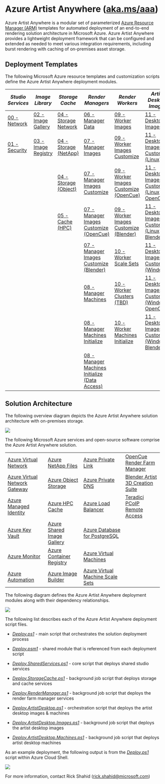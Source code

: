 # Azure Artist Anywhere ([aka.ms/aaa](http://aka.ms/aaa))

Azure Artist Anywhere is a modular set of parameterized [Azure Resource Manager (ARM)](https://docs.microsoft.com/azure/azure-resource-manager/management/overview) templates for automated deployment of an end-to-end rendering solution architecture in Microsoft Azure. Azure Artist Anywhere provides a lightweight deployment framework that can be configured and extended as needed to meet various integration requirements, including burst rendering with caching of on-premises asset storage.

## Deployment Templates

The following Microsoft Azure resource templates and customization scripts define the Azure Artist Anywhere deployment modules.

| *Studio Services* | *Image Library* | *Storage Cache* | *Render Managers* | *Render Workers* | *Artist Desktop Images* | *Artist Desktop Machines*
| - | - | - | - | - | - | - |
| [00 - Network](StudioServices/00-Network.json) | [02 - Image Gallery](ImageLibrary/02-Image.Gallery.json) | [04 - Storage Network](StorageCache/04-Storage.Network.json) | [06 - Manager Data](RenderManager/06-Manager.Data.json) | [09 - Worker Images](RenderWorker/09-Worker.Images.json) | [11 - Desktop Images](ArtistDesktop/11-Desktop.Images.json) | [12 - Desktop Machines](ArtistDesktop/12-Desktop.Machines.json)
| [01 - Security](StudioServices/01-Security.json) | [03 - Image Registry](ImageLibrary/03-Image.Registry.json) | [04 - Storage (NetApp)](StorageCache/04-Storage.NetApp.json) | [07 - Manager Images](RenderManager/07-Manager.Images.json) | [09 - Worker Images Customize](RenderWorker/09-Worker.Images.Customize.sh) | [11 - Desktop Images Customize (Linux) ](ArtistDesktop/11-Desktop.Images.Customize.sh) | [12 - Desktop Machines Initialize (Linux)](ArtistDesktop/12-Desktop.Machines.sh)
| | | [04 - Storage (Object)](StorageCache/04-Storage.Object.json) | [07 - Manager Images Customize](RenderManager/07-Manager.Images.Customize.sh) | [09 - Worker Images Customize (OpenCue)](RenderWorker/09-Worker.Images.Customize.OpenCue.sh) | [11 - Desktop Images Customize (Linux OpenCue)](ArtistDesktop/11-Desktop.Images.Customize.OpenCue.sh) | [12 - Desktop Machines Initialize (Windows)](ArtistDesktop/12-Desktop.Machines.ps1)
| | | [05 - Cache (HPC)](StorageCache/05-Cache.json) | [07 - Manager Images Customize (OpenCue)](RenderManager/07-Manager.Images.Customize.OpenCue.sh) | [09 - Worker Images Customize (Blender)](RenderWorker/09-Worker.Images.Customize.Blender.sh) | [11 - Desktop Images Customize (Linux Blender) ](ArtistDesktop/11-Desktop.Images.Customize.Blender.sh) |
| | | | [07 - Manager Images Customize (Blender)](RenderManager/07-Manager.Images.Customize.Blender.sh) | [10 - Worker Scale Sets](RenderWorker/10-Worker.ScaleSets.json) | [11 - Desktop Images Customize (Windows) ](ArtistDesktop/11-Desktop.Images.Customize.ps1) |
| | | | [08 - Manager Machines](RenderManager/08-Manager.Machines.json) | [10 - Worker Clusters (TBD)](RenderWorker/10-Worker.Clusters.json) | [11 - Desktop Images Customize (Windows OpenCue) ](ArtistDesktop/11-Desktop.Images.Customize.OpenCue.ps1) |
| | | | [08 - Manager Machines Initialize](RenderManager/08-Manager.Machines.sh) | [10 - Worker Machines Initialize](RenderWorker/10-Worker.Machines.sh) | [11 - Desktop Images Customize (Windows Blender) ](ArtistDesktop/11-Desktop.Images.Customize.Blender.ps1) |
| | | | [08 - Manager Machines Initialize (Data Access)](RenderManager/08-Manager.Machines.DataAccess.sh) | | |

## Solution Architecture

The following overview diagram depicts the Azure Artist Anywhere solution architecture with on-premises storage.

![](https://mediasolutions.blob.core.windows.net/bin/AzureArtistAnywhere.SolutionArchitecture.2020-09-01.png)

The following Microsoft Azure services and open-source software comprise the Azure Artist Anywhere solution.

<table>
    <tr>
        <td>
            <a href="https://docs.microsoft.com/azure/virtual-network/virtual-networks-overview" target="_blank">Azure Virtual Network</a>
        </td>
        <td>
            <a href="https://docs.microsoft.com/azure/azure-netapp-files/azure-netapp-files-introduction" target="_blank">Azure NetApp Files</a>
        </td>
        <td>
            <a href="https://docs.microsoft.com/azure/private-link/private-link-overview" target="_blank">Azure Private Link</a>
        </td>
        <td>
            <a href="https://www.opencue.io/" target="_blank">OpenCue Render Farm Manager</a>
        </td>
    </tr>
    <tr>
        <td>
            <a href="https://docs.microsoft.com/azure/vpn-gateway/vpn-gateway-about-vpngateways" target="_blank">Azure Virtual Network Gateway</a>
        </td>
        <td>
            <a href="https://docs.microsoft.com/azure/storage/blobs/storage-blobs-overview" target="_blank">Azure Object Storage</a>
        </td>
        <td>
            <a href="https://docs.microsoft.com/azure/dns/private-dns-overview" target="_blank">Azure Private DNS</a>
        </td>
        <td>
            <a href="https://www.blender.org/" target="_blank">Blender Artist 3D Creation Suite</a>
        </td>
    </tr>
    <tr>
        <td>
            <a href="https://docs.microsoft.com/azure/active-directory/managed-identities-azure-resources/overview" target="_blank">Azure Managed Identity</a>
        </td>
        <td>
            <a href="https://docs.microsoft.com/azure/hpc-cache/hpc-cache-overview" target="_blank">Azure HPC Cache</a>
        </td>
        <td>
            <a href="https://docs.microsoft.com/azure/load-balancer/load-balancer-overview" target="_blank">Azure Load Balancer</a>
        </td>
        <td>
            <a href="https://docs.teradici.com/find/product/cloud-access-software" target="_blank">Teradici PCoIP Remote Access</a>
        </td>
    </tr>
    <tr>
        <td>
            <a href="https://docs.microsoft.com/azure/key-vault/key-vault-overview" target="_blank">Azure Key Vault</a>
        </td>
        <td>
            <a href="https://docs.microsoft.com/azure/virtual-machines/linux/shared-image-galleries" target="_blank">Azure Shared Image Gallery</a>
        </td>
        <td>
            <a href="https://docs.microsoft.com/azure/postgresql/overview" target="_blank">Azure Database for PostgreSQL</a>
        </td>
        <td>
        </td>
    </tr>
    <tr>
        <td>
            <a href="https://docs.microsoft.com/azure/azure-monitor/overview" target="_blank">Azure Monitor</a>
        </td>
        <td>
            <a href="https://docs.microsoft.com/azure/container-registry/container-registry-intro" target="_blank">Azure Container Registry</a>
        </td>
        <td>
            <a href="https://docs.microsoft.com/azure/virtual-machines/linux/overview" target="_blank">Azure Virtual Machines</a>
        </td>
        <td>
        </td>
    </tr>
    <tr>
        <td>
            <a href="https://docs.microsoft.com/azure/automation/automation-intro" target="_blank">Azure Automation</a>
        </td>
        <td>
            <a href="https://docs.microsoft.com/azure/virtual-machines/linux/image-builder-overview" target="_blank">Azure Image Builder</a>
        </td>
        <td>
            <a href="https://docs.microsoft.com/azure/virtual-machine-scale-sets/overview" target="_blank">Azure Virtual Machine Scale Sets</a>
        </td>
        <td>
        </td>
    </tr>
</table>

The following diagram defines the Azure Artist Anywhere deployment modules along with their dependency relationships.

![](https://mediasolutions.blob.core.windows.net/bin/AzureArtistAnywhere.ModuleDependency.2020-08-01.png)

The following list describes each of the Azure Artist Anywhere deployment script files.

* [*Deploy.ps1*](Deploy.ps1) - main script that orchestrates the solution deployment process

* [*Deploy.psm1*](Deploy.psm1) - shared module that is referenced from each deployment script

* [*Deploy.SharedServices.ps1*](Deploy.SharedServices.ps1) - core script that deploys shared studio services

* [*Deploy.StorageCache.ps1*](Deploy.StorageCache.ps1) - background job script that deploys storage and cache services

* [*Deploy.RenderManager.ps1*](Deploy.RenderManager.ps1) - background job script that deploys the render farm manager services

* [*Deploy.ArtistDesktop.ps1*](Deploy.ArtistDesktop.ps1) - orchestration script that deploys the artist desktop images & machines

* [*Deploy.ArtistDesktop.Images.ps1*](Deploy.ArtistDesktop.Images.ps1) - background job script that deploys the artist desktop images

* [*Deploy.ArtistDesktop.Machines.ps1*](Deploy.ArtistDesktop.Machines.ps1) - background job script that deploys artist desktop machines

As an example deployment, the following output is from the [*Deploy.ps1*](Deploy.ps1) script within Azure Cloud Shell.

![](https://mediasolutions.blob.core.windows.net/bin/AzureArtistAnywhere.ModuleDeployment.2020-08-01.png)

For more information, contact Rick Shahid (rick.shahid@microsoft.com)
